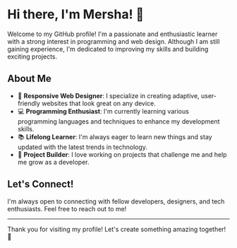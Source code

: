# Hi there, I'm Mersha! 👋

Welcome to my GitHub profile! I'm a passionate and enthusiastic learner with a strong interest in programming and web design. Although I am still gaining experience, I'm dedicated to improving my skills and building exciting projects.

## About Me

- 🎨 **Responsive Web Designer**: I specialize in creating adaptive, user-friendly websites that look great on any device.
- 💻 **Programming Enthusiast**: I'm currently learning various programming languages and techniques to enhance my development skills.
- 📚 **Lifelong Learner**: I'm always eager to learn new things and stay updated with the latest trends in technology.
- 🚀 **Project Builder**: I love working on projects that challenge me and help me grow as a developer.


## Let's Connect!

I'm always open to connecting with fellow developers, designers, and tech enthusiasts. Feel free to reach out to me!



---

Thank you for visiting my profile! Let's create something amazing together! 🚀


